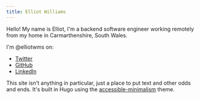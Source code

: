 ```yaml
---
title: Elliot Williams
---
```


Hello! My name is Elliot, I'm a backend software engineer working remotely from my home in Carmarthenshire, South Wales.

I'm @elliotwms on:
* [Twitter](https://twitter.com/elliotwms)
* [GitHub](https://github.com/elliotwms)
* [LinkedIn](https://www.linkedin.com/in/elliotwms/)

This site isn't anything in particular, just a place to put text and other odds and ends. It's built in Hugo using the [accessible-minimalism](https://github.com/leonstafford/accessible-minimalism-hugo-theme) theme.

